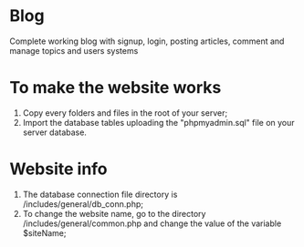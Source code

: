 # Blog
Complete working blog with signup, login, posting articles, comment and manage topics and users systems

# To make the website works
1) Copy every folders and files in the root of your server;
2) Import the database tables uploading the "phpmyadmin.sql" file on your server database.

# Website info
1) The database connection file directory is /includes/general/db_conn.php;
2) To change the website name, go to the directory /includes/general/common.php and change the value of the variable $siteName;
